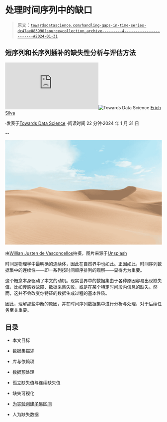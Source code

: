 # 处理时间序列中的缺口

> 原文：[`towardsdatascience.com/handling-gaps-in-time-series-dc47ae883990?source=collection_archive---------4-----------------------#2024-01-31`](https://towardsdatascience.com/handling-gaps-in-time-series-dc47ae883990?source=collection_archive---------4-----------------------#2024-01-31)

## 短序列和长序列插补的缺失性分析与评估方法

[](https://medium.com/@erich.hs?source=post_page---byline--dc47ae883990--------------------------------)![Erich Silva](https://medium.com/@erich.hs?source=post_page---byline--dc47ae883990--------------------------------)[](https://towardsdatascience.com/?source=post_page---byline--dc47ae883990--------------------------------)![Towards Data Science](https://towardsdatascience.com/?source=post_page---byline--dc47ae883990--------------------------------) [Erich Silva](https://medium.com/@erich.hs?source=post_page---byline--dc47ae883990--------------------------------)

·发表于[Towards Data Science](https://towardsdatascience.com/?source=post_page---byline--dc47ae883990--------------------------------) ·阅读时间 22 分钟·2024 年 1 月 31 日

--

![](img/fa54bdfffac3a18bfd84af6520b53324.png)

由[Willian Justen de Vasconcellos](https://unsplash.com/@willianjusten?utm_content=creditCopyText&utm_medium=referral&utm_source=unsplash)拍摄，图片来源于[Unsplash](https://unsplash.com/photos/landscape-photography-of-desert-jOF2TFSNxQI?utm_content=creditCopyText&utm_medium=referral&utm_source=unsplash)

时间是物理学中最明确的连续体，因此在自然界中也如此。正因如此，时间序列数据集中的连续性——即一系列按时间顺序排列的观察——显得尤为重要。

这个概念本身驱动了本文的动机。现实世界中的数据集由于各种原因容易出现缺失值，比如传感器故障、数据采集失败，或是在某个特定时间段内信息的缺失。然而，这并不会改变你特征的数据生成过程的基本性质。

因此，理解那些中断的原因，并在时间序列数据集中进行分析与处理，对于后续任务至关重要。

## 目录

+   本文目标

+   数据集描述

+   库与依赖项

+   数据预处理

+   孤立缺失值与连续缺失值

+   缺失可视化

+   [为实验创建子集区间](http://5ebb)

+   人为缺失数据
